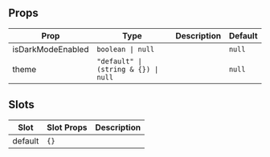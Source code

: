<!-- This file is automatically generated, do not edit manually. -->

## Props

| Prop | Type | Description | Default |
| ---- | ---- | ----------- | ------- |
| isDarkModeEnabled | `boolean \| null` |  | `null` |
| theme | `"default" \| (string & {}) \| null` |  | `null` |


## Slots

| Slot | Slot Props | Description |
| --------- | ---- | ----------- |
| default | `{}` |  |

